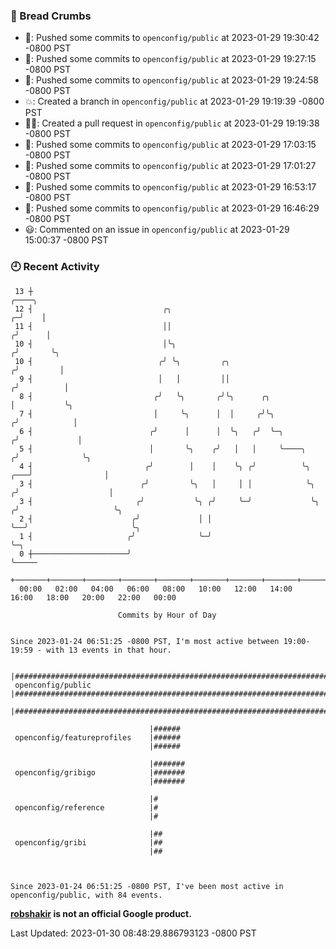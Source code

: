 ### 🍞 Bread Crumbs

 * 🚢: Pushed some commits to `openconfig/public` at 2023-01-29 19:30:42 -0800 PST
 * 🚢: Pushed some commits to `openconfig/public` at 2023-01-29 19:27:15 -0800 PST
 * 🚢: Pushed some commits to `openconfig/public` at 2023-01-29 19:24:58 -0800 PST
 * 💥: Created a branch in `openconfig/public` at 2023-01-29 19:19:39 -0800 PST
 * ✍🏼: Created a pull request in `openconfig/public` at 2023-01-29 19:19:38 -0800 PST
 * 🚢: Pushed some commits to `openconfig/public` at 2023-01-29 17:03:15 -0800 PST
 * 🚢: Pushed some commits to `openconfig/public` at 2023-01-29 17:01:27 -0800 PST
 * 🚢: Pushed some commits to `openconfig/public` at 2023-01-29 16:53:17 -0800 PST
 * 🚢: Pushed some commits to `openconfig/public` at 2023-01-29 16:46:29 -0800 PST
 * 😃: Commented on an issue in `openconfig/public` at 2023-01-29 15:00:37 -0800 PST

### 🕘 Recent Activity
```
 13 ┼                                                                                 ╭────╮
 12 ┤                             ╭╮                                                ╭─╯    │
 11 ┤                             ││                                               ╭╯      │
 10 ┤                             │╰╮                                             ╭╯       ╰╮
 10 ┤                            ╭╯ ╰╮         ╭╮                                ╭╯         │
  9 ┤                            │   │         ││                               ╭╯          │
  8 ┤                           ╭╯   ╰╮       ╭╯╰╮      ╭╮                      │           ╰╮
  7 ┤                           │     ╰╮      │  │     ╭╯╰╮                    ╭╯            │
  6 ┤                          ╭╯      │      │  ╰╮   ╭╯  ╰─╮                 ╭╯             │
  5 ┤                          │       ╰╮    ╭╯   │   │     ╰────╮           ╭╯              ╰╮
  4 ┤                         ╭╯        │    │    ╰╮ ╭╯          ╰╮      ╭───╯                │
  3 ┤                        ╭╯         ╰╮   │     │ │            ╰╮    ╭╯                    │
  3 ┤                       ╭╯           ╰╮ ╭╯     ╰─╯             ╰╮  ╭╯                     ╰╮
  2 ┤                      ╭╯             │ │                       ╰──╯                       ╰╮
  1 ┤                     ╭╯              ╰─╯                                                   ╰─╮
  0 ┼─────────────────────╯                                                                       ╰─────
    +───────+───────+───────+───────+───────+───────+───────+───────+───────+───────+───────+───────+────
  00:00   02:00   04:00   06:00   08:00   10:00   12:00   14:00   16:00   18:00   20:00   22:00   00:00   

						Commits by Hour of Day


Since 2023-01-24 06:51:25 -0800 PST, I'm most active between 19:00-19:59 - with 13 events in that hour.

```



```
                               |####################################################################################
 openconfig/public             |####################################################################################
                               |####################################################################################

                               |######
 openconfig/featureprofiles    |######
                               |######

                               |#######
 openconfig/gribigo            |#######
                               |#######

                               |#
 openconfig/reference          |#
                               |#

                               |##
 openconfig/gribi              |##
                               |##



Since 2023-01-24 06:51:25 -0800 PST, I've been most active in openconfig/public, with 84 events.

```
**[robshakir](mailto:robjs@google.com) is not an official Google product.**  


Last Updated: 2023-01-30 08:48:29.886793123 -0800 PST
